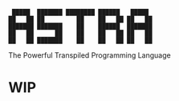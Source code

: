 ```
 █████  ███████ ████████ ██████   █████ 
██   ██ ██         ██    ██   ██ ██   ██
███████ ███████    ██    ██████  ███████
██   ██      ██    ██    ██   ██ ██   ██
██   ██ ███████    ██    ██   ██ ██   ██
```
The Powerful Transpiled Programming Language

# WIP